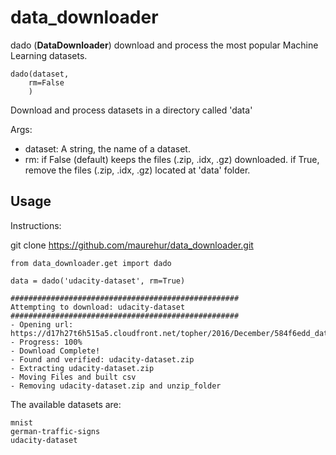 # data_downloader

dado (**DataDownloader**) download and process the most popular Machine Learning datasets.

```
dado(dataset, 
    rm=False
    )
```

Download and process datasets in a directory called 'data'

Args:

* dataset: A string, the name of a dataset.
* rm: if False (default) keeps the files (.zip, .idx, .gz) downloaded. if True, remove the files (.zip, .idx, .gz) located at 'data' folder. 


## Usage

Instructions:

git clone https://github.com/maurehur/data_downloader.git

```
from data_downloader.get import dado
	
data = dado('udacity-dataset', rm=True)

###################################################
Attempting to download: udacity-dataset
###################################################
- Opening url: https://d17h27t6h515a5.cloudfront.net/topher/2016/December/584f6edd_data/data.zip
- Progress: 100%
- Download Complete!
- Found and verified: udacity-dataset.zip
- Extracting udacity-dataset.zip
- Moving Files and built csv
- Removing udacity-dataset.zip and unzip_folder
```

The available datasets are:

```
mnist
german-traffic-signs
udacity-dataset
```

